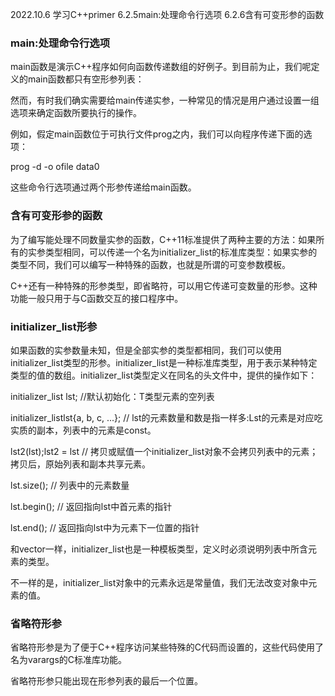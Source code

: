 2022.10.6
学习C++primer  6.2.5main:处理命令行选项  6.2.6含有可变形参的函数

### main:处理命令行选项
main函数是演示C++程序如何向函数传递数组的好例子。到目前为止，我们呢定义的main函数都只有空形参列表：

然而，有时我们确实需要给main传递实参，一种常见的情况是用户通过设置一组选项来确定函数所要执行的操作。

例如，假定main函数位于可执行文件prog之内，我们可以向程序传递下面的选项：

prog -d -o ofile data0

这些命令行选项通过两个形参传递给main函数。

### 含有可变形参的函数
为了编写能处理不同数量实参的函数，C++11标准提供了两种主要的方法：如果所有的实参类型相同，可以传递一个名为initializer_list的标准库类型：如果实参的类型不同，我们可以编写一种特殊的函数，也就是所谓的可变参数模板。

C++还有一种特殊的形参类型，即省略符，可以用它传递可变数量的形参。这种功能一般只用于与C函数交互的接口程序中。

### initializer_list形参
如果函数的实参数量未知，但是全部实参的类型都相同，我们可以使用initializer_list类型的形参。initializer_list是一种标准库类型，用于表示某种特定类型的值的数组。initializer_list类型定义在同名的头文件中，提供的操作如下：

initializer_list<T> lst; //默认初始化：T类型元素的空列表

initializer_list<T>lst{a, b, c, ...}; // lst的元素数量和数是指一样多:Lst的元素是对应吃实质的副本，列表中的元素是const。

lst2(lst);lst2 = lst // 拷贝或赋值一个initializer_list对象不会拷贝列表中的元素；拷贝后，原始列表和副本共享元素。

lst.size(); // 列表中的元素数量

lst.begin(); // 返回指向lst中首元素的指针

lst.end(); // 返回指向lst中为元素下一位置的指针

和vector一样，initializer_list也是一种模板类型，定义时必须说明列表中所含元素的类型。

不一样的是，initializer_list对象中的元素永远是常量值，我们无法改变对象中元素的值。

### 省略符形参
省略符形参是为了便于C++程序访问某些特殊的C代码而设置的，这些代码使用了名为varargs的C标准库功能。

省略符形参只能出现在形参列表的最后一个位置。